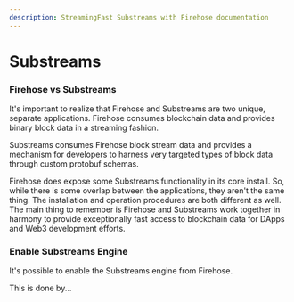 ```yaml
---
description: StreamingFast Substreams with Firehose documentation
---
```


# Substreams

### Firehose vs Substreams

It's important to realize that Firehose and Substreams are two unique, separate applications. Firehose consumes blockchain data and provides binary block data in a streaming fashion.

Substreams consumes Firehose block stream data and provides a mechanism for developers to harness very targeted types of block data through custom protobuf schemas.

Firehose does expose some Substreams functionality in its core install. So, while there is some overlap between the applications, they aren't the same thing. The installation and operation procedures are both different as well. The main thing to remember is Firehose and Substreams work together in harmony to provide exceptionally fast access to blockchain data for DApps and Web3 development efforts.

### Enable Substreams Engine

It's possible to enable the Substreams engine from Firehose.

This is done by...
